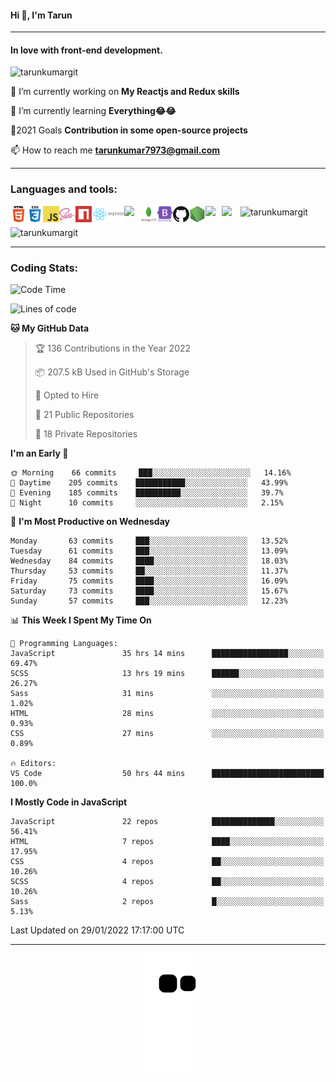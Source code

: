 <h4>Hi 👋, I'm Tarun</h4>
<hr />
<h4 align="left">In love with front-end development.</h4>

<p><img src="https://komarev.com/ghpvc/?username=tarunkumargit&label=Profile%20views&color=0e75b6&style=flat" alt="tarunkumargit" /> </p>


🔭 I’m currently working on **My Reactjs and Redux skills** 

🌱 I’m currently learning **Everything😂😂**

🤝2021 Goals **Contribution in some open-source projects**

📫 How to reach me **tarunkumar7973@gmail.com**
<hr />

### Languages and tools:

 <img align="left" width="26px" src="https://raw.githubusercontent.com/github/explore/80688e429a7d4ef2fca1e82350fe8e3517d3494d/topics/html/html.png" />
 <img align="left" width="26px" src="https://raw.githubusercontent.com/github/explore/80688e429a7d4ef2fca1e82350fe8e3517d3494d/topics/css/css.png" />
 <img align="left" width="26px" src="https://raw.githubusercontent.com/github/explore/80688e429a7d4ef2fca1e82350fe8e3517d3494d/topics/javascript/javascript.png" />
 <img align="left" width="26px" src="https://raw.githubusercontent.com/github/explore/80688e429a7d4ef2fca1e82350fe8e3517d3494d/topics/sass/sass.png" />
 <img align="left" width="26px" src="https://raw.githubusercontent.com/github/explore/80688e429a7d4ef2fca1e82350fe8e3517d3494d/topics/npm/npm.png" />
 <img align="left" width="26px" src="https://raw.githubusercontent.com/github/explore/80688e429a7d4ef2fca1e82350fe8e3517d3494d/topics/react/react.png" />
 <img align="left" width="26px" src="https://raw.githubusercontent.com/devicons/devicon/master/icons/express/express-original-wordmark.svg"/>
 <img align="left" width="26px" src="https://www.vectorlogo.zone/logos/figma/figma-icon.svg"/>
 <img align="left" width="26px" src="https://raw.githubusercontent.com/devicons/devicon/master/icons/mongodb/mongodb-original-wordmark.svg"/>
 <img align="left" width="26px" src="https://raw.githubusercontent.com/devicons/devicon/master/icons/bootstrap/bootstrap-plain-wordmark.svg" />
 <img align="left" width="26px" src="https://raw.githubusercontent.com/github/explore/78df643247d429f6cc873026c0622819ad797942/topics/github/github.png" />
 <img align="left" width="26px" src="https://raw.githubusercontent.com/github/explore/80688e429a7d4ef2fca1e82350fe8e3517d3494d/topics/nodejs/nodejs.png" />
 <img align="left" width="26px" src="https://download.blender.org/branding/community/blender_community_badge_white.svg" />
 <img align="left" width="26px" src="https://www.vectorlogo.zone/logos/tailwindcss/tailwindcss-icon.svg"/>

<p>&nbsp;<img align="center" src="https://github-readme-stats.vercel.app/api?username=tarunkumargit&show_icons=true&theme=react" alt="tarunkumargit" /></p>

<p><img align="center" src="https://github-readme-streak-stats.herokuapp.com/?user=tarunkumargit&show_icons=true&theme=react" alt="tarunkumargit" /></p> 

<hr>

### Coding Stats:

<!--START_SECTION:waka-->
![Code Time](http://img.shields.io/badge/Code%20Time-499%20hrs%2029%20mins-blue)

![Lines of code](https://img.shields.io/badge/From%20Hello%20World%20I%27ve%20Written-898%20Thousand%20lines%20of%20code-blue)

**🐱 My GitHub Data** 

> 🏆 136 Contributions in the Year 2022
 > 
> 📦 207.5 kB Used in GitHub's Storage 
 > 
> 💼 Opted to Hire
 > 
> 📜 21 Public Repositories 
 > 
> 🔑 18 Private Repositories  
 > 
**I'm an Early 🐤** 

```text
🌞 Morning    66 commits     ███░░░░░░░░░░░░░░░░░░░░░░   14.16% 
🌆 Daytime    205 commits    ███████████░░░░░░░░░░░░░░   43.99% 
🌃 Evening    185 commits    ██████████░░░░░░░░░░░░░░░   39.7% 
🌙 Night      10 commits     ░░░░░░░░░░░░░░░░░░░░░░░░░   2.15%

```
📅 **I'm Most Productive on Wednesday** 

```text
Monday       63 commits     ███░░░░░░░░░░░░░░░░░░░░░░   13.52% 
Tuesday      61 commits     ███░░░░░░░░░░░░░░░░░░░░░░   13.09% 
Wednesday    84 commits     ████░░░░░░░░░░░░░░░░░░░░░   18.03% 
Thursday     53 commits     ██░░░░░░░░░░░░░░░░░░░░░░░   11.37% 
Friday       75 commits     ████░░░░░░░░░░░░░░░░░░░░░   16.09% 
Saturday     73 commits     ████░░░░░░░░░░░░░░░░░░░░░   15.67% 
Sunday       57 commits     ███░░░░░░░░░░░░░░░░░░░░░░   12.23%

```


📊 **This Week I Spent My Time On** 

```text
💬 Programming Languages: 
JavaScript               35 hrs 14 mins      █████████████████░░░░░░░░   69.47% 
SCSS                     13 hrs 19 mins      ██████░░░░░░░░░░░░░░░░░░░   26.27% 
Sass                     31 mins             ░░░░░░░░░░░░░░░░░░░░░░░░░   1.02% 
HTML                     28 mins             ░░░░░░░░░░░░░░░░░░░░░░░░░   0.93% 
CSS                      27 mins             ░░░░░░░░░░░░░░░░░░░░░░░░░   0.89%

🔥 Editors: 
VS Code                  50 hrs 44 mins      █████████████████████████   100.0%

```

**I Mostly Code in JavaScript** 

```text
JavaScript               22 repos            ██████████████░░░░░░░░░░░   56.41% 
HTML                     7 repos             ████░░░░░░░░░░░░░░░░░░░░░   17.95% 
CSS                      4 repos             ██░░░░░░░░░░░░░░░░░░░░░░░   10.26% 
SCSS                     4 repos             ██░░░░░░░░░░░░░░░░░░░░░░░   10.26% 
Sass                     2 repos             █░░░░░░░░░░░░░░░░░░░░░░░░   5.13%

```



 Last Updated on 29/01/2022 17:17:00 UTC
<!--END_SECTION:waka-->

<hr>
<p align="center">
  <img src="https://github.com/tarunkumargit/tarunkumargit/raw/output/github-contribution-grid-snake.svg" alt="snake"></center>
</p>
